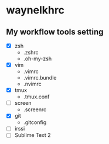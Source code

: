 # waynelkhrc
My workflow tools setting
---
- [x] zsh
    - .zshrc
    - .oh-my-zsh
- [x] vim
    - .vimrc
    - .vimrc.bundle
    - .nvimrc
- [x] tmux
    - .tmux.conf
- [ ] screen
    - .screenrc
- [x] git
    - .gitconfig
- [ ] irssi
- [ ] Sublime Text 2

